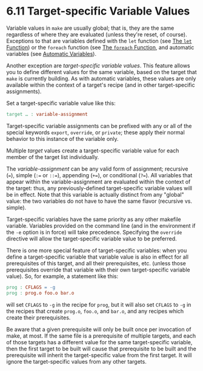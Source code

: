 # 6.11 Target-specific Variable Values

Variable values in `make` are usually global;
that is, they are the same regardless of where they are evaluated (unless they're reset, of course).
Exceptions to that are variables defined with the `let` function (see [The `let` Function](./let-function)) or the `foreach` function (see [The `foreach` Function](./foreach-function), and automatic variables (see [Automatic Variables](./automatic-variables)).

Another exception are _target-specific variable values_.
This feature allows you to define different values for the same variable, based on the target that `make` is currently building.
As with automatic variables, these values are only available within the context of a target's recipe (and in other target-specific assignments).

Set a target-specific variable value like this:

```makefile
target … : variable-assignment
```

Target-specific variable assignments can be prefixed with any or all of the special keywords `export`, `override`, or `private`;
these apply their normal behavior to this instance of the variable only.

Multiple _target_ values create a target-specific variable value for each member of the target list individually.

The _variable-assignment_ can be any valid form of assignment;
recursive (`=`), simple (`:=` or `::=`), appending (`+=`), or conditional (`?=`).
All variables that appear within the variable-assignment are evaluated within the context of the target: thus, any previously-defined target-specific variable values will be in effect.
Note that this variable is actually distinct from any "global" value: the two variables do not have to have the same flavor (recursive vs. simple).

Target-specific variables have the same priority as any other makefile variable.
Variables provided on the command line (and in the environment if the `-e` option is in force) will take precedence.
Specifying the `override` directive will allow the target-specific variable value to be preferred.

There is one more special feature of target-specific variables: when you define a target-specific variable that variable value is also in effect for all prerequisites of this target, and all their prerequisites, etc. (unless those prerequisites override that variable with their own target-specific variable value).
So, for example, a statement like this:

```makefile
prog : CFLAGS = -g
prog : prog.o foo.o bar.o
```

will set `CFLAGS` to `-g` in the recipe for `prog`, but it will also set `CFLAGS` to `-g` in the recipes that create `prog.o`, `foo.o`, and `bar.o`, and any recipes which create their prerequisites.

Be aware that a given prerequisite will only be built once per invocation of make, at most.
If the same file is a prerequisite of multiple targets, and each of those targets has a different value for the same target-specific variable, then the first target to be built will cause that prerequisite to be built and the prerequisite will inherit the target-specific value from the first target.
It will ignore the target-specific values from any other targets.
